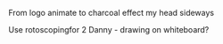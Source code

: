 From logo animate to charcoal effect my head sideways

Use rotoscopingfor 2 Danny - drawing on whiteboard?